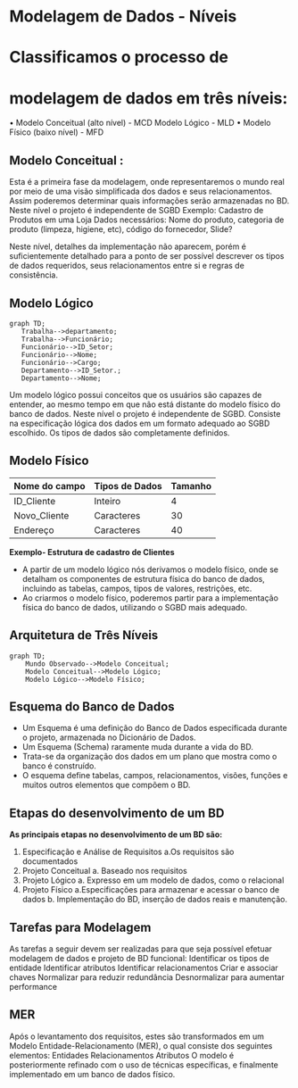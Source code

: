 # Modelagem de Dados - Níveis
# Classificamos o processo de
# modelagem de dados em três níveis:
• Modelo Conceitual (alto nível) -
MCD
Modelo Lógico - MLD
• Modelo Físico (baixo nível) - MFD

## Modelo Conceitual :

Esta é a primeira fase da modelagem, onde
representaremos o mundo real por meio de uma visão
simplificada dos dados e seus relacionamentos. Assim
poderemos determinar quais informações serão
armazenadas no BD.
Neste nível o projeto é independente de SGBD
Exemplo:
Cadastro de Produtos em uma Loja
Dados necessários: Nome do produto, categoria de
produto (limpeza, higiene, etc), código do fornecedor,
Slide?

Neste nível, detalhes da implementação não
aparecem, porém é suficientemente
detalhado para a ponto de ser possível
descrever os tipos de dados requeridos, seus
relacionamentos entre si e regras de
consistência.

## Modelo Lógico


 ```mermaid
graph TD;
    Trabalha-->departamento;
    Trabalha-->Funcionário;
    Funcionário-->ID_Setor;
    Funcionário-->Nome;
    Funcionário-->Cargo;
    Departamento-->ID_Setor.;
    Departamento-->Nome;
```

Um modelo lógico possui conceitos que os
usuários são capazes de entender, ao mesmo
tempo em que não está distante do modelo físico
do banco de dados.
Neste nível o projeto é independente de SGBD.
Consiste na especificação lógica dos dados em
um formato adequado ao SGBD escolhido. Os
tipos de dados são completamente definidos.

## Modelo Físico 

|Nome do campo|Tipos de Dados|Tamanho|
|------------|-------|-------|
|ID_Cliente|Inteiro| 4|
|Novo_Cliente|Caracteres|30|
|Endereço|Caracteres|40|


**Exemplo- Estrutura de cadastro de Clientes**


* A partir de um modelo lógico nós derivamos
o modelo físico, onde se detalham os
componentes de estrutura física do banco de
dados, incluindo as tabelas, campos, tipos de
valores, restrições, etc.
* Ao criarmos o modelo físico, poderemos partir
para a implementação física do banco de
dados, utilizando o SGBD mais adequado.


## Arquitetura de Três Níveis 

```mermaid
graph TD;
    Mundo Observado-->Modelo Conceitual;
    Modelo Conceitual-->Modelo Lógico;
    Modelo Lógico-->Modelo Físico;
```

## Esquema do Banco de Dados


* Um Esquema é uma definição do Banco de
Dados especificada durante o projeto,
armazenada no Dicionário de Dados.
* Um Esquema (Schema) raramente muda
durante a vida do BD.
* Trata-se da organização dos dados em um
plano que mostra como o banco é construído.
* O esquema define tabelas, campos,
relacionamentos, visões, funções e muitos
outros elementos que compõem o BD.



## Etapas do desenvolvimento de um BD

**As principais etapas no desenvolvimento de um BD são:**

1. Especificação e Análise de Requisitos
a.Os requisitos são documentados
2. Projeto Conceitual
a. Baseado nos requisitos
3. Projeto Lógico
a. Expresso em um modelo de dados, como o
relacional
4. Projeto Físico
a.Especificações para armazenar e acessar o
banco de dados
b. Implementação do BD, inserção de dados reais
e manutenção.


## Tarefas para Modelagem

As tarefas a seguir devem ser realizadas para que seja
possível efetuar modelagem de dados e projeto de BD
funcional:
Identificar os tipos de entidade
Identificar atributos
Identificar relacionamentos
Criar e associar chaves
Normalizar para reduzir redundância
Desnormalizar para aumentar performance


## MER
Após o levantamento dos requisitos, estes são
transformados em um Modelo
Entidade-Relacionamento (MER), o qual
consiste dos seguintes elementos:
Entidades
Relacionamentos
Atributos
O modelo é posteriormente refinado com o uso
de técnicas específicas, e finalmente
implementado em um banco de dados físico.








